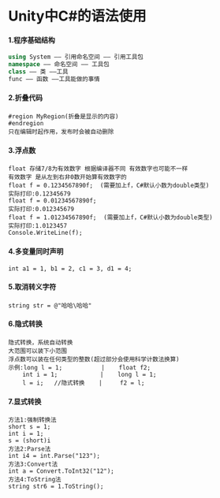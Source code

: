 # Unity中C#的语法使用

#### 1.程序基础结构

```C#
using System —— 引用命名空间 —— 引用工具包
namespace —— 命名空间 —— 工具包
class —— 类 ——工具
func —— 函数 ——工具能做的事情
```

#### 2.折叠代码

```
#region MyRegion(折叠是显示的内容)
#endregion
只在编辑时起作用，发布时会被自动删除
```

#### 3.浮点数

```
float 存储7/8为有效数字 根据编译器不同 有效数字也可能不一样
有效数字 是从左到右非0数开始算有效数字的
float f = 0.1234567890f;  (需要加上f，C#默认小数为double类型)
实际打印:0.12345679
float f = 0.01234567890f;
实际打印:0.012345679
float f = 1.01234567890f;  (需要加上f，C#默认小数为double类型)
实际打印:1.0123457
Console.WriteLine(f);
```

#### 4.多变量同时声明

```
int a1 = 1, b1 = 2, c1 = 3, d1 = 4;
```

#### 5.取消转义字符

```
string str = @"哈哈\哈哈"
```

#### 6.隐式转换

```
隐式转换，系统自动转换
大范围可以装下小范围
浮点数可以装在任何类型的整数(超过部分会使用科学计数法换算)
示例:long l = 1;			 |    float f2;
	int i = 1;			  |	   long l = 1;	
	l = i;   //隐式转换    |     f2 = l;
```

#### 7.显式转换

```
方法1:强制转换法
short s = 1;
int i = 1;
s = (short)i
方法2:Parse法
int i4 = int.Parse("123");
方法3:Convert法
int a = Convert.ToInt32("12");
方法4:ToString法
string str6 = 1.ToString();
```

